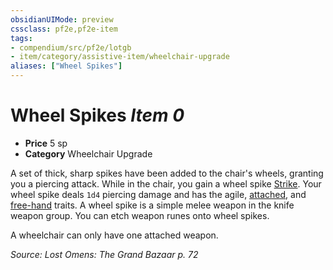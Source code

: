 ```yaml
---
obsidianUIMode: preview
cssclass: pf2e,pf2e-item
tags:
- compendium/src/pf2e/lotgb
- item/category/assistive-item/wheelchair-upgrade
aliases: ["Wheel Spikes"]
---
```

# Wheel Spikes *Item 0*  

- **Price** 5 sp
- **Category** Wheelchair Upgrade

A set of thick, sharp spikes have been added to the chair's wheels, granting you a piercing attack. While in the chair, you gain a wheel spike [Strike](rules/actions/strike.md). Your wheel spike deals `1d4` piercing damage and has the agile, [attached](rules/traits/attached.md), and [free-hand](rules/traits/free-hand.md) traits. A wheel spike is a simple melee weapon in the knife weapon group. You can etch weapon runes onto wheel spikes.

A wheelchair can only have one attached weapon.

*Source: Lost Omens: The Grand Bazaar p. 72*